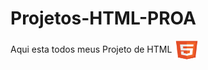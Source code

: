 # Projetos-HTML-PROA

  Aqui esta todos meus Projeto de HTML <img align="center" alt="HTML" height="30" width="40" src="https://raw.githubusercontent.com/devicons/devicon/master/icons/html5/html5-original.svg">
